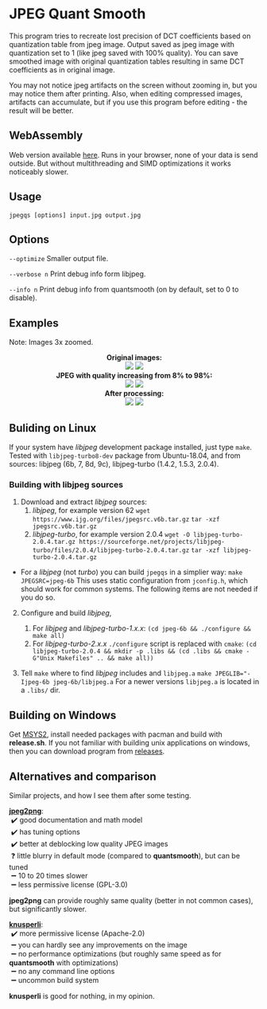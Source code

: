 # JPEG Quant Smooth

This program tries to recreate lost precision of DCT coefficients based on quantization table from jpeg image.
Output saved as jpeg image with quantization set to 1 (like jpeg saved with 100% quality). You can save smoothed image with original quantization tables resulting in same DCT coefficients as in original image.

You may not notice jpeg artifacts on the screen without zooming in, but you may notice them after printing. Also, when editing compressed images, artifacts can accumulate, but if you use this program before editing - the result will be better.

## WebAssembly

Web version available [here](https://ilyakurdyukov.github.io/jpeg-quantsmooth/).
Runs in your browser, none of your data is send outside.
But without multithreading and SIMD optimizations it works noticeably slower.

## Usage

`jpegqs [options] input.jpg output.jpg`

## Options
`--optimize`
Smaller output file.

`--verbose n`
Print debug info form libjpeg.

`--info n`
Print debug info from quantsmooth (on by default, set to 0 to disable).


## Examples
Note: Images 3x zoomed.
<p align="center"><b>
Original images:<br>
<img src="https://ilyakurdyukov.github.io/jpeg-quantsmooth/images/text_orig.png"> <img src="https://ilyakurdyukov.github.io/jpeg-quantsmooth/images/lena_orig.png"><br>
JPEG with quality increasing from 8% to 98%:<br>
<img src="https://ilyakurdyukov.github.io/jpeg-quantsmooth/images/text_jpg.png"> <img src="https://ilyakurdyukov.github.io/jpeg-quantsmooth/images/lena_jpg.png"><br>
After processing:<br>
<img src="https://ilyakurdyukov.github.io/jpeg-quantsmooth/images/text_new.png"> <img src="https://ilyakurdyukov.github.io/jpeg-quantsmooth/images/lena_new.png"><br>
</b></p>

## Buliding on Linux

If your system have *libjpeg* development package installed, just type `make`.
Tested with `libjpeg-turbo8-dev` package from Ubuntu-18.04, and from sources: libjpeg (6b, 7, 8d, 9c), libjpeg-turbo (1.4.2, 1.5.3, 2.0.4).

### Building with libjpeg sources

1. Download and extract *libjpeg* sources:
    1. *libjpeg*, for example version 62
    `wget https://www.ijg.org/files/jpegsrc.v6b.tar.gz`
    `tar -xzf jpegsrc.v6b.tar.gz`
    2. *libjpeg-turbo*, for example version 2.0.4
    `wget -O libjpeg-turbo-2.0.4.tar.gz https://sourceforge.net/projects/libjpeg-turbo/files/2.0.4/libjpeg-turbo-2.0.4.tar.gz`
    `tar -xzf libjpeg-turbo-2.0.4.tar.gz`

- For a *libjpeg* (not *turbo*) you can build `jpegqs` in a simplier way:
`make JPEGSRC=jpeg-6b`
This uses static configuration from `jconfig.h`, which should work for common systems.
The following items are not needed if you do so.

2. Configure and build *libjpeg*, <srcdir>
    1. For *libjpeg* and *libjpeg-turbo-1.x.x*:
    `(cd jpeg-6b && ./configure && make all)`
    2. For *libjpeg-turbo-2.x.x* `./configure` script is replaced with `cmake`:
    `(cd libjpeg-turbo-2.0.4 && mkdir -p .libs && (cd .libs && cmake -G"Unix Makefiles" .. && make all))`

3. Tell `make` where to find *libjpeg* includes and `libjpeg.a`
`make JPEGLIB="-Ijpeg-6b jpeg-6b/libjpeg.a`
For a newer versions `libjpeg.a` is located in a `.libs/` dir.

## Building on Windows
Get [MSYS2](https://www.msys2.org/), install needed packages with pacman and build with __release.sh__.
If you not familiar with building unix applications on windows, then you can download program from [releases](https://github.com/ilyakurdyukov/jpeg-quantsmooth/releases).

## Alternatives and comparison

Similar projects, and how I see them after some testing.

<p>
<a href="https://github.com/victorvde/jpeg2png"><b>jpeg2png</b></a>:<br>
&nbsp;✔️ good documentation and math model<br>
&nbsp;✔️ has tuning options<br>
&nbsp;✔️ better at deblocking low quality JPEG images<br>
&nbsp;❓ little blurry in default mode (compared to <b>quantsmooth</b>), but can be tuned<br>
&nbsp;➖ 10 to 20 times slower<br>
&nbsp;➖ less permissive license (GPL-3.0)<br>
</p>

**jpeg2png** can provide roughly same quality (better in not common cases), but significantly slower.

<p>
<a href="https://github.com/google/knusperli"><b>knusperli</b></a>:<br>
&nbsp;✔️ more permissive license (Apache-2.0)<br>
&nbsp;➖ you can hardly see any improvements on the image<br>
&nbsp;➖ no performance optimizations (but roughly same speed as for <b>quantsmooth</b> with optimizations)<br>
&nbsp;➖ no any command line options<br>
&nbsp;➖ uncommon build system<br>
</p>

**knusperli** is good for nothing, in my opinion.
